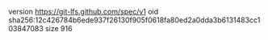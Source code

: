 version https://git-lfs.github.com/spec/v1
oid sha256:12c426784b6ede937f26130f905f0618fa80ed2a0dda3b6131483cc103847083
size 916
